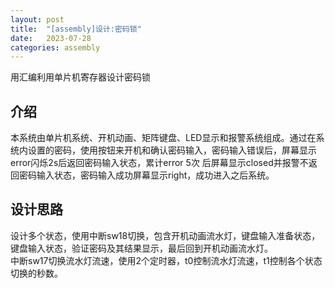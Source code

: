 ```yaml
---
layout: post
title:  "[assembly]设计:密码锁"
date:   2023-07-28 
categories: assembly
---
```


用汇编利用单片机寄存器设计密码锁

## 介绍

本系统由单片机系统、开机动画、矩阵键盘、LED显示和报警系统组成。通过在系统内设置的密码，使用按钮来开机和确认密码输入，密码输入错误后，屏幕显示error闪烁2s后返回密码输入状态，累计error 5次 后屏幕显示closed并报警不返回密码输入状态，密码输入成功屏幕显示right，成功进入之后系统。

## 设计思路

设计多个状态，使用中断sw18切换，包含开机动画流水灯，键盘输入准备状态，键盘输入状态，验证密码及其结果显示，最后回到开机动画流水灯。<br>中断sw17切换流水灯流速，使用2个定时器，t0控制流水灯流速，t1控制各个状态切换的秒数。